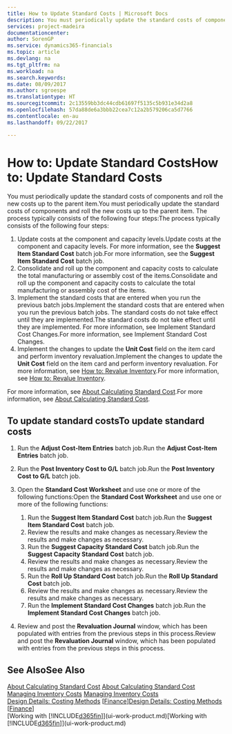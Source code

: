 ```yaml
---
title: How to Update Standard Costs | Microsoft Docs
description: You must periodically update the standard costs of components and roll the new costs up to the parent item.
services: project-madeira
documentationcenter: 
author: SorenGP
ms.service: dynamics365-financials
ms.topic: article
ms.devlang: na
ms.tgt_pltfrm: na
ms.workload: na
ms.search.keywords: 
ms.date: 08/09/2017
ms.author: sgroespe
ms.translationtype: HT
ms.sourcegitcommit: 2c13559bb3dc44cdb61697f5135c5b931e34d2a8
ms.openlocfilehash: 57da88de6a3bbb22cea7c12a2b579206ca5d7766
ms.contentlocale: en-au
ms.lasthandoff: 09/22/2017

---
```

# <a name="how-to-update-standard-costs"></a><span data-ttu-id="73cd4-103">How to: Update Standard Costs</span><span class="sxs-lookup"><span data-stu-id="73cd4-103">How to: Update Standard Costs</span></span>
<span data-ttu-id="73cd4-104">You must periodically update the standard costs of components and roll the new costs up to the parent item.</span><span class="sxs-lookup"><span data-stu-id="73cd4-104">You must periodically update the standard costs of components and roll the new costs up to the parent item.</span></span> <span data-ttu-id="73cd4-105">The process typically consists of the following four steps:</span><span class="sxs-lookup"><span data-stu-id="73cd4-105">The process typically consists of the following four steps:</span></span>  

1.  <span data-ttu-id="73cd4-106">Update costs at the component and capacity levels.</span><span class="sxs-lookup"><span data-stu-id="73cd4-106">Update costs at the component and capacity levels.</span></span> <span data-ttu-id="73cd4-107">For more information, see the **Suggest Item Standard Cost** batch job.</span><span class="sxs-lookup"><span data-stu-id="73cd4-107">For more information, see the **Suggest Item Standard Cost** batch job.</span></span>  
2.  <span data-ttu-id="73cd4-108">Consolidate and roll up the component and capacity costs to calculate the total manufacturing or assembly cost of the items.</span><span class="sxs-lookup"><span data-stu-id="73cd4-108">Consolidate and roll up the component and capacity costs to calculate the total manufacturing or assembly cost of the items.</span></span>  
3.  <span data-ttu-id="73cd4-109">Implement the standard costs that are entered when you run the previous batch jobs.</span><span class="sxs-lookup"><span data-stu-id="73cd4-109">Implement the standard costs that are entered when you run the previous batch jobs.</span></span> <span data-ttu-id="73cd4-110">The standard costs do not take effect until they are implemented.</span><span class="sxs-lookup"><span data-stu-id="73cd4-110">The standard costs do not take effect until they are implemented.</span></span> <span data-ttu-id="73cd4-111">For more information, see Implement Standard Cost Changes.</span><span class="sxs-lookup"><span data-stu-id="73cd4-111">For more information, see Implement Standard Cost Changes.</span></span>  
4.  <span data-ttu-id="73cd4-112">Implement the changes to update the **Unit Cost** field on the item card and perform inventory revaluation.</span><span class="sxs-lookup"><span data-stu-id="73cd4-112">Implement the changes to update the **Unit Cost** field on the item card and perform inventory revaluation.</span></span> <span data-ttu-id="73cd4-113">For more information, see [How to: Revalue Inventory](inventory-how-revalue-inventory.md).</span><span class="sxs-lookup"><span data-stu-id="73cd4-113">For more information, see [How to: Revalue Inventory](inventory-how-revalue-inventory.md).</span></span>  

<span data-ttu-id="73cd4-114">For more information, see [About Calculating Standard Cost](finance-about-calculating-standard-cost.md).</span><span class="sxs-lookup"><span data-stu-id="73cd4-114">For more information, see [About Calculating Standard Cost](finance-about-calculating-standard-cost.md).</span></span>  
## <a name="to-update-standard-costs"></a><span data-ttu-id="73cd4-115">To update standard costs</span><span class="sxs-lookup"><span data-stu-id="73cd4-115">To update standard costs</span></span>  
1.  <span data-ttu-id="73cd4-116">Run the **Adjust Cost-Item Entries** batch job.</span><span class="sxs-lookup"><span data-stu-id="73cd4-116">Run the **Adjust Cost-Item Entries** batch job.</span></span>  
2.  <span data-ttu-id="73cd4-117">Run the **Post Inventory Cost to G/L** batch job.</span><span class="sxs-lookup"><span data-stu-id="73cd4-117">Run the **Post Inventory Cost to G/L** batch job.</span></span>  
3.  <span data-ttu-id="73cd4-118">Open the **Standard Cost Worksheet** and use one or more of the following functions:</span><span class="sxs-lookup"><span data-stu-id="73cd4-118">Open the **Standard Cost Worksheet** and use one or more of the following functions:</span></span>  

    1.  <span data-ttu-id="73cd4-119">Run the **Suggest Item Standard Cost** batch job.</span><span class="sxs-lookup"><span data-stu-id="73cd4-119">Run the **Suggest Item Standard Cost** batch job.</span></span>  
    2.  <span data-ttu-id="73cd4-120">Review the results and make changes as necessary.</span><span class="sxs-lookup"><span data-stu-id="73cd4-120">Review the results and make changes as necessary.</span></span>  
    3.  <span data-ttu-id="73cd4-121">Run the **Suggest Capacity Standard Cost** batch job.</span><span class="sxs-lookup"><span data-stu-id="73cd4-121">Run the **Suggest Capacity Standard Cost** batch job.</span></span>  
    4.  <span data-ttu-id="73cd4-122">Review the results and make changes as necessary.</span><span class="sxs-lookup"><span data-stu-id="73cd4-122">Review the results and make changes as necessary.</span></span>
    5. <span data-ttu-id="73cd4-123">Run the **Roll Up Standard Cost** batch job.</span><span class="sxs-lookup"><span data-stu-id="73cd4-123">Run the **Roll Up Standard Cost** batch job.</span></span>
    6.  <span data-ttu-id="73cd4-124">Review the results and make changes as necessary.</span><span class="sxs-lookup"><span data-stu-id="73cd4-124">Review the results and make changes as necessary.</span></span>
    7.  <span data-ttu-id="73cd4-125">Run the **Implement Standard Cost Changes** batch job.</span><span class="sxs-lookup"><span data-stu-id="73cd4-125">Run the **Implement Standard Cost Changes** batch job.</span></span>  
4.  <span data-ttu-id="73cd4-126">Review and post the **Revaluation Journal** window, which has been populated with entries from the previous steps in this process.</span><span class="sxs-lookup"><span data-stu-id="73cd4-126">Review and post the **Revaluation Journal** window, which has been populated with entries from the previous steps in this process.</span></span>  

## <a name="see-also"></a><span data-ttu-id="73cd4-127">See Also</span><span class="sxs-lookup"><span data-stu-id="73cd4-127">See Also</span></span>  
 <span data-ttu-id="73cd4-128">[About Calculating Standard Cost](finance-about-calculating-standard-cost.md) </span><span class="sxs-lookup"><span data-stu-id="73cd4-128">[About Calculating Standard Cost](finance-about-calculating-standard-cost.md) </span></span>  
 <span data-ttu-id="73cd4-129">[Managing Inventory Costs](finance-manage-inventory-costs.md) </span><span class="sxs-lookup"><span data-stu-id="73cd4-129">[Managing Inventory Costs](finance-manage-inventory-costs.md) </span></span>  
 <span data-ttu-id="73cd4-130">[Design Details: Costing Methods](design-details-costing-methods.md) [[Finance](finance.md)]</span><span class="sxs-lookup"><span data-stu-id="73cd4-130">[Design Details: Costing Methods](design-details-costing-methods.md) [[Finance](finance.md)]</span></span>  
 <span data-ttu-id="73cd4-131">[Working with [!INCLUDE[d365fin](includes/d365fin_md.md)]](ui-work-product.md)</span><span class="sxs-lookup"><span data-stu-id="73cd4-131">[Working with [!INCLUDE[d365fin](includes/d365fin_md.md)]](ui-work-product.md)</span></span>  

